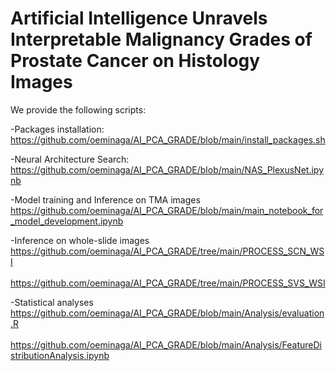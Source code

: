# Artificial Intelligence Unravels Interpretable Malignancy Grades of Prostate Cancer on Histology Images

We provide the following scripts:
</br>

-Packages installation:
</br>https://github.com/oeminaga/AI_PCA_GRADE/blob/main/install_packages.sh</br>

-Neural Architecture Search:
</br>https://github.com/oeminaga/AI_PCA_GRADE/blob/main/NAS_PlexusNet.ipynb</br>

-Model training and Inference on TMA images
</br>https://github.com/oeminaga/AI_PCA_GRADE/blob/main/main_notebook_for_model_development.ipynb</br>

-Inference on whole-slide images
</br>https://github.com/oeminaga/AI_PCA_GRADE/tree/main/PROCESS_SCN_WSI</br>
</br>https://github.com/oeminaga/AI_PCA_GRADE/tree/main/PROCESS_SVS_WSI</br>

-Statistical analyses
</br>https://github.com/oeminaga/AI_PCA_GRADE/blob/main/Analysis/evaluation.R</br>
</br>https://github.com/oeminaga/AI_PCA_GRADE/blob/main/Analysis/FeatureDistributionAnalysis.ipynb</br>
